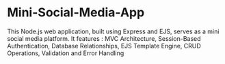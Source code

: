# Mini-Social-Media-App
This Node.js web application, built using Express and EJS, serves as a mini social media platform. It features : MVC Architecture, Session-Based Authentication, Database Relationships, EJS Template Engine, CRUD Operations, Validation and Error Handling
